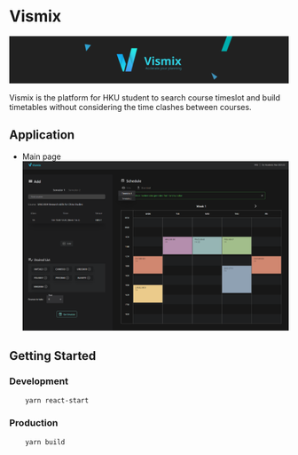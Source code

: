 # Vismix 
![Vismix Banner](./misc/Backdrop_v1.png)

Vismix is the platform for HKU student to search course timeslot and build timetables without considering the time clashes between courses. 

## Application 
- Main page
![App Interface](./misc/AppUI.png)


## Getting Started

### Development
```
    yarn react-start
```

### Production

```
    yarn build
```